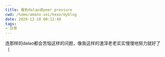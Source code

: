```yaml
---
title: 看到dalao讲peer pressure
cwd: /home/amano-sei/hexo/myblog
date: 2020-12-10 00:12:48
tags:
- 日常
---
```


连那样的dalao都会苦恼这样的问题，像我这样的渣滓老老实实慢慢地努力就好了（

